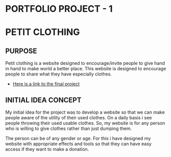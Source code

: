 # PORTFOLIO PROJECT - 1

# PETIT CLOTHING

## PURPOSE

Petit clothing is a website designed to encourage/invite people to give hand in hand to make world a better place. This website is designed to encourage people to share what they have especially clothes.
* [Here is a link to the final project](https://prakashoc507.github.io/Okaidi-Brussels/)

## INITIAL IDEA CONCEPT

My initial idea for the project was to develop a website so that we can make people aware of the utility of their used clothes. On a daily basis i see people throwing their used usable clothes. So, my website is for any person who is willing to give clothes rather than just dumping them.

The person can be of any gender or age. For this i have designed my website with appropriate effects and tools so that they can have easy access if they  want to make a donation. 